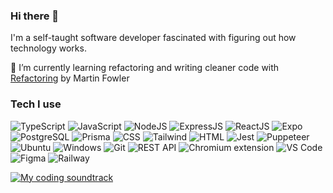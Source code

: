 ### Hi there 👋

I'm a self-taught software developer fascinated with figuring out how technology works.

🌱 I’m currently learning refactoring and writing cleaner code with <a href="https://martinfowler.com/books/refactoring.html">Refactoring</a> by Martin Fowler

<h3>Tech I use</h3>
<p>
  <img alt="TypeScript" src="https://img.shields.io/badge/TypeScript-000000?style=for-the-badge&logo=typescript&logoColor=white" />
  <img alt="JavaScript" src="https://img.shields.io/badge/JavaScript-000000?style=for-the-badge&logo=javascript&logoColor=white" />
  <img alt="NodeJS" src="https://img.shields.io/badge/Node%20js-000000?style=for-the-badge&logo=nodedotjs&logoColor=white" />
  <img alt="ExpressJS" src="https://img.shields.io/badge/Express%20js-000000?style=for-the-badge&logo=express&logoColor=white" />
  <img alt="ReactJS" src="https://img.shields.io/badge/React-000000?style=for-the-badge&logo=react&logoColor=white" />
  <img alt="Expo" src="https://img.shields.io/badge/Expo-000000?style=for-the-badge&logo=expo&logoColor=white" />
  <img alt="PostgreSQL" src="https://img.shields.io/badge/PostgreSQL-000000?style=for-the-badge&logo=postgresql&logoColor=white" />
  <img alt="Prisma" src="https://img.shields.io/badge/Prisma-000000?style=for-the-badge&logo=Prisma&logoColor=white" />
  <img alt="CSS" src="https://img.shields.io/badge/CSS3-000000?style=for-the-badge&logo=css3&logoColor=white" />
  <img alt="Tailwind" src="https://img.shields.io/badge/Tailwind_CSS-000000?style=for-the-badge&logo=tailwind-css&logoColor=white" />
  <img alt="HTML" src="https://img.shields.io/badge/HTML5-000000?style=for-the-badge&logo=html5&logoColor=white" />
  <img alt="Jest" src="https://img.shields.io/badge/Jest-000000?style=for-the-badge&logo=jest&logoColor=white" />
  <img alt="Puppeteer" src="https://img.shields.io/badge/Puppeteer-000000?style=for-the-badge&logo=Puppeteer&logoColor=white" />
  <img alt="Ubuntu" src="https://img.shields.io/badge/Ubuntu-000000?style=for-the-badge&logo=ubuntu&logoColor=white" />
  <img alt="Windows" src="https://img.shields.io/badge/Windows-000000?style=for-the-badge&logo=windows&logoColor=white" />
  <img alt="Git" src="https://img.shields.io/badge/GIT-000000?style=for-the-badge&logo=git&logoColor=white" />
  <img alt="REST API" src="https://img.shields.io/badge/rest%20api-000000?style=for-the-badge" />
  <img alt="Chromium extension" src="https://img.shields.io/badge/chrome_extension-000000?style=for-the-badge&logo=Google-chrome&logoColor=white" />
  <img alt="VS Code" src="https://img.shields.io/badge/VSCode-000000?style=for-the-badge&logo=visual%20studio%20code&logoColor=white" />
  <img alt="Figma" src="https://img.shields.io/badge/Figma-000000?style=for-the-badge&logo=figma&logoColor=white" />
  <img alt="Railway" src="https://img.shields.io/badge/Railway-000000?style=for-the-badge&logo=railway&logoColor=white" />
</p>

<a href="https://open.spotify.com/playlist/6wx6zQaEaQ7pWj7e0CIM3S?si=64c9f60fac244d0b"><img alt="My coding soundtrack" src="https://img.shields.io/badge/my%20coding%20soundtrack-FFFFFF?&style=for-the-badge&logo=spotify&logoColor=black" /></a>
